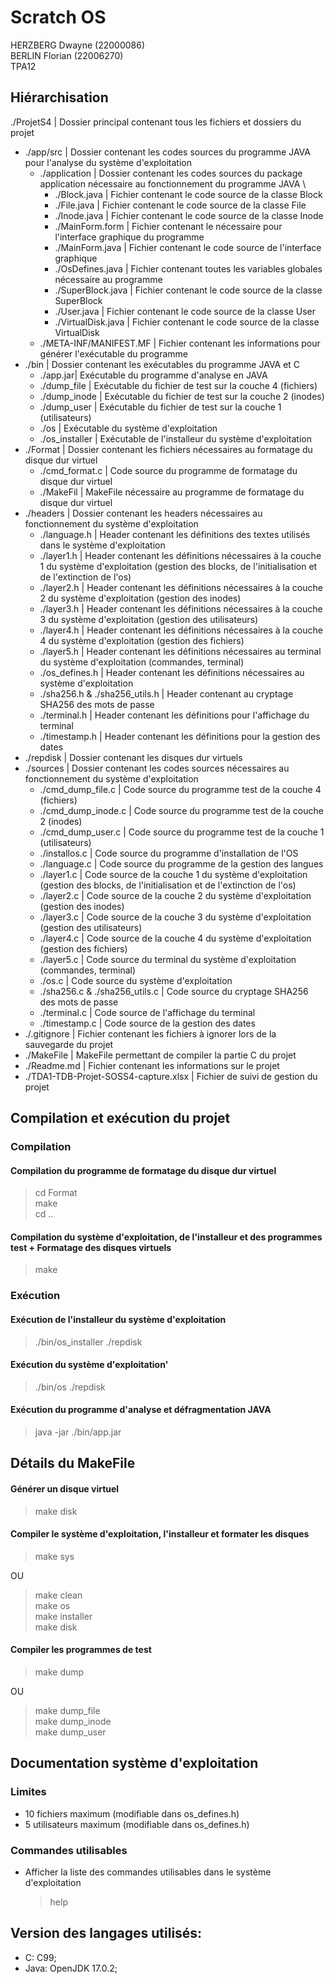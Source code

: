 # Scratch OS
HERZBERG Dwayne (22000086) \
BERLIN Florian (22006270) \
TPA12

## Hiérarchisation

./ProjetS4 | Dossier principal contenant tous les fichiers et dossiers du projet 
- ./app/src | Dossier contenant les codes sources du programme JAVA pour l'analyse du système d'exploitation 
  - ./application | Dossier contenant les codes sources du package application nécessaire au fonctionnement du programme JAVA \
    - ./Block.java | Fichier contenant le code source de la classe Block 
    - ./File.java  | Fichier contenant le code source de la classe File 
    - ./Inode.java | Fichier contenant le code source de la classe Inode 
    - ./MainForm.form | Fichier contenant le nécessaire pour l'interface graphique du programme 
    - ./MainForm.java | Fichier contenant le code source de l'interface graphique 
    - ./OsDefines.java | Fichier contenant toutes les variables globales nécessaire au programme 
    - ./SuperBlock.java | Fichier contenant le code source de la classe SuperBlock 
    - ./User.java       | Fichier contenant le code source de la classe User 
    - ./VirtualDisk.java | Fichier contenant le code source de la classe VirtualDisk 
  - ./META-INF/MANIFEST.MF | Fichier contenant les informations pour générer l'exécutable du programme
- ./bin | Dossier contenant les exécutables du programme JAVA et C 
  - ./app.jar| Exécutable du programme d'analyse en JAVA 
  - ./dump_file | Exécutable du fichier de test sur la couche 4 (fichiers) 
  - ./dump_inode | Exécutable du fichier de test sur la couche 2 (inodes) 
  - ./dump_user | Exécutable du fichier de test sur la couche 1 (utilisateurs) 
  - ./os | Exécutable du système d'exploitation 
  - ./os_installer | Exécutable de l'installeur du système d'exploitation 
- ./Format | Dossier contenant les fichiers nécessaires au formatage du disque dur virtuel
  - ./cmd_format.c | Code source du programme de formatage du disque dur virtuel
  - ./MakeFil | MakeFile nécessaire au programme de formatage du disque dur virtuel
- ./headers | Dossier contenant les headers nécessaires au fonctionnement du système d'exploitation
  - ./language.h | Header contenant les définitions des textes utilisés dans le système d'exploitation 
  - ./layer1.h | Header contenant les définitions nécessaires à la couche 1 du système d'exploitation (gestion des blocks, de l'initialisation et de l'extinction de l'os)
  - ./layer2.h | Header contenant les définitions nécessaires à la couche 2 du système d'exploitation (gestion des inodes)
  - ./layer3.h | Header contenant les définitions nécessaires à la couche 3 du système d'exploitation (gestion des utilisateurs)
  - ./layer4.h | Header contenant les définitions nécessaires à la couche 4 du système d'exploitation (gestion des fichiers)
  - ./layer5.h | Header contenant les définitions nécessaires au terminal du système d'exploitation (commandes, terminal)
  - ./os_defines.h | Header contenant les définitions nécessaires au système d'exploitation
  - ./sha256.h & ./sha256_utils.h | Header contenant au cryptage SHA256 des mots de passe
  - ./terminal.h | Header contenant les définitions pour l'affichage du terminal
  - ./timestamp.h | Header contenant les définitions pour la gestion des dates
- ./repdisk | Dossier contenant les disques dur virtuels
- ./sources | Dossier contenant les codes sources nécessaires au fonctionnement du système d'exploitation
  - ./cmd_dump_file.c | Code source du programme test de la couche 4 (fichiers)
  - ./cmd_dump_inode.c | Code source du programme test de la couche 2 (inodes)
  - ./cmd_dump_user.c | Code source du programme test de la couche 1 (utilisateurs)
  - ./installos.c | Code source du programme d'installation de l'OS
  - ./language.c | Code source du programme de la gestion des langues
  - ./layer1.c | Code source de la couche 1 du système d'exploitation (gestion des blocks, de l'initialisation et de l'extinction de l'os)
  - ./layer2.c | Code source de la couche 2 du système d'exploitation (gestion des inodes)
  - ./layer3.c | Code source de la couche 3 du système d'exploitation (gestion des utilisateurs)
  - ./layer4.c | Code source de la couche 4 du système d'exploitation (gestion des fichiers)
  - ./layer5.c | Code source du terminal du système d'exploitation (commandes, terminal)
  - ./os.c | Code source du système d'exploitation
  - ./sha256.c & ./sha256_utils.c | Code source du cryptage SHA256 des mots de passe
  - ./terminal.c | Code source de l'affichage du terminal
  - ./timestamp.c | Code source de la gestion des dates
- ./.gitignore | Fichier contenant les fichiers à ignorer lors de la sauvegarde du projet
- ./MakeFile | MakeFile permettant de compiler la partie C du projet
- ./Readme.md | Fichier contenant les informations sur le projet
- ./TDA1-TDB-Projet-SOSS4-capture.xlsx | Fichier de suivi de gestion du projet

## Compilation et exécution du projet

### Compilation
#### Compilation du programme de formatage du disque dur virtuel
  > cd Format \
  > make \
  > cd ..

#### Compilation du système d'exploitation, de l'installeur et des programmes test + Formatage des disques virtuels
  > make 

### Exécution

#### Exécution de l'installeur du système d'exploitation
  > ./bin/os_installer ./repdisk

#### Exécution du système d'exploitation'
  > ./bin/os ./repdisk

#### Exécution du programme d'analyse et défragmentation JAVA
  > java -jar ./bin/app.jar


## Détails du MakeFile

#### Générer un disque virtuel
  > make disk

#### Compiler le système d'exploitation, l'installeur et formater les disques
>make sys

OU

> make clean \
> make os \
> make installer \
> make disk 

#### Compiler les programmes de test

> make dump

OU 

> make dump_file \
> make dump_inode \
> make dump_user 

## Documentation système d'exploitation

### Limites

  - 10 fichiers maximum (modifiable dans os_defines.h)
  - 5 utilisateurs maximum (modifiable dans os_defines.h)

### Commandes utilisables

- Afficher la liste des commandes utilisables dans le système d'exploitation

  > help 

## Version des langages utilisés:
  - C: C99;
  - Java: OpenJDK 17.0.2;
